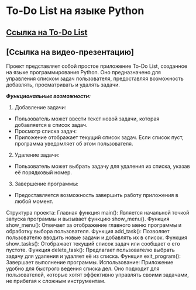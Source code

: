 # To-Do List на языке Python
## [Ссылка на To-Do List](https://colab.research.google.com/drive/1W2PxyFSbCTNnrcUIUQnp0KtBKvTSsYp8?hl=ru)
## [Ссылка на видео-презентацию]
Проект представляет собой простое приложение To-Do List, созданное на языке программирования Python. Оно предназначено для управления списком задач пользователя, предоставляя возможность добавлять, просматривать и удалять задачи.

___Функциональные возможности:___
1. Добавление задачи:
  * Пользователь может ввести текст новой задачи, которая добавляется в список задач.
  * Просмотр списка задач:
  * Приложение отображает текущий список задач. Если список пуст, программа уведомляет об этом пользователя.
2. Удаление задачи:
  * Пользователь может выбрать задачу для удаления из списка, указав её порядковый номер.
3. Завершение программы:
  * Предоставляется возможность завершить работу приложения в любой момент.

Структура проекта:
Главная функция main():
Является начальной точкой запуска программы и вызывает функцию show_menu().
Функция show_menu():
Отвечает за отображение главного меню программы и обработку выбора пользователя.
Функция add_task():
Позволяет пользователю вводить новые задачи и добавлять их в список.
Функция show_tasks():
Отображает текущий список задач или сообщает о его пустоте.
Функция delete_task():
Предлагает пользователю выбрать задачу для удаления и удаляет её из списка.
Функция exit_program():
Завершает выполнение программы.
Использование:
Приложение удобно для быстрого ведения списка дел. Оно подходит для пользователей, которые хотят эффективно управлять своими задачами, не прибегая к сложным инструментам.


